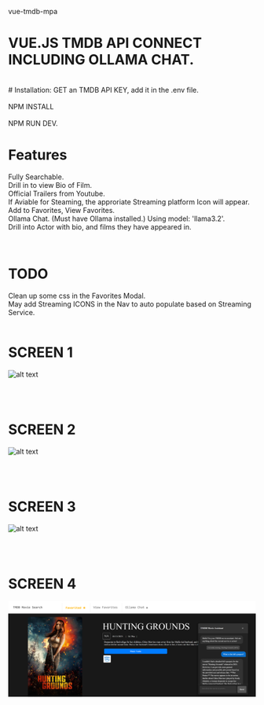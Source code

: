vue-tmdb-mpa
# VUE.JS TMDB API CONNECT INCLUDING OLLAMA CHAT.
<br>
# Installation:
GET an TMDB API KEY, add it in the .env file.<br><br>
NPM INSTALL<br><br>
NPM RUN DEV.<br>

# Features
Fully Searchable.<br>
Drill in to view Bio of Film.<br>
Official Trailers from Youtube.<br>
If Aviable for Steaming, the approriate Streaming platform Icon will appear.<br>
Add to Favorites, View Favorites.<br>
Ollama Chat. (Must have Ollama installed.) Using model: 'llama3.2'.<br>
Drill into Actor with bio, and films they have appeared in.<br>

<br>

# TODO
Clean up some css in the Favorites Modal.<br>
May add Streaming ICONS in the Nav to auto populate based on Streaming Service.
<br><br>

# SCREEN 1

![alt text](https://github.com/nytegoth1/vue-tmdb-mpa/blob/main/images/home.png?raw=true)

<br><br>

# SCREEN 2

![alt text](https://github.com/nytegoth1/vue-tmdb-mpa/blob/main/images/details.png?raw=true)

<br><br>

# SCREEN 3

![alt text](https://github.com/nytegoth1/vue-tmdb-mpa/blob/main/images/bio.png?raw=true)

<br><br>

# SCREEN 4

![alt text](https://github.com/nytegoth1/vue-tmdb-mpa/blob/main/images/chat.png?raw=true)
